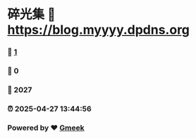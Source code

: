 # 碎光集 :link: https://blog.myyyy.dpdns.org 
### :page_facing_up: [1](https://blog.myyyy.dpdns.org/tag.html) 
### :speech_balloon: 0 
### :hibiscus: 2027 
### :alarm_clock: 2025-04-27 13:44:56 
### Powered by :heart: [Gmeek](https://github.com/Meekdai/Gmeek)
